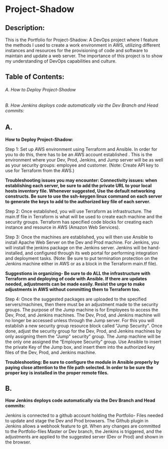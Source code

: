 # Project-Shadow

## **Description:**

This is the Portfolio for Project-Shadow: A DevOps project where I feature the methods I used to create a work environment in AWS, utilizing different instances and resources for the provisioning of code and software to maintain and update a web server. The importance of this project is to show my understanding of DevOps capabilities and culture. 

## **Table of Contents:**

###### A. How to Deploy Project-Shadow

###### B. How Jenkins deploys code automatically via the Dev Branch and Head commits:

## A.
**How to Deploy Project-Shadow:**

Step 1: Set up AWS environment using Terraform and Ansible. In order for you to do this, there has to be an AWS account established . This is the environment where your Dev, Prod, Jenkins, and Jump server will be as well as your security groups: employee
and customer. (Note: Create API key to use for Terraform from the AWS.)

**Troubleshooting issues you may encounter: Connectivity issues: when establishing each server, be sure to add the private
URL to your local hosts inventory file. Whenever suggested, Use the default networking constructs. Be sure to use the ssh-keygen
linux command on each server to generate the keys to add to the authorized key file of each server.**

Step 2: Once established, you will use Terraform as infrastructure. The main.tf file in Terraform is what will be used to create 
each machine and the security groups. Terraform has specified code blocks for creating each instance and resource in AWS (Amazon
Web Services). 

Step 3: Once the machines are established, you will then use Ansible to install Apache Web Server on the Dev and Prod machine. 
For Jenkins, you will install the jenkins package on the Jenkins server. Jenkins will be hand-installed, and configured through its 
web portal for performing integration and deployment tasks. (Note: Be sure to put termination protection on the Jenkins machine
either in AWS or as a block in the Terraform main.tf file).

**Suggestions in organizing- Be sure to do ALL the infrastructure with Terraform and deploying of code with Ansible. If there 
are updates needed, adjustments can be made easily. Resist the urge to make adjustments in AWS without committing them to 
Terraform too.**

Step 4: Once the suggested packages are uploaded to the specified servers/machines, then there must be an adjustment made to 
the security groups. The purpose of the Jump machine is for Employees to access the Dev, Prod, and Jenkins machines.
The Dev, Prod, and Jenkins machine will no longer be accessed unless through the Jump server. For this you will establish a 
new security group resource block called "Jump Security". Once done, adjust the security group for the Dev, Prod,
and Jenkins machines by only assigning them the "Jump" security” group. The Jump machine will be the only one assigned the
“Employee Security” group. Use Ansible to insert the private Key of the Jump box, and insert them into the authorized key 
files of the Dev, Prod, and Jenkins machine. 

**Troubleshooting: Be sure to configure the module in Ansible properly by paying close attention to the file path selected. In order to be sure the proper key is installed in the proper remote files.**

## B.

**How Jenkins deploys code automatically via the Dev Branch and Head commits:**

Jenkins is connected to a github account holding the Portfolio- Files needed to update and stage the Dev and Prod browsers. The Github plugin in Jenkins allows a webhook feature to git. When any changes are committed to the Portfolio-files Master or Dev branch, the Jenkins is triggered, and the adjustments
are applied to the suggested server (Dev or Prod) and shown in the browser. 




